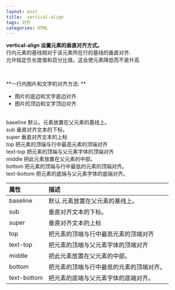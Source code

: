 ```yaml
---
layout: post
title:  vertical-align
tags: 对齐
categories: HTML
--- 
```


**vertical-align 设置元素的垂直对齐方式。**  
行内元素的基线相对于该元素所在行的基线的垂直对齐.  
允许指定负长度值和百分比值。这会使元素降低而不是升高
  
&nbsp;


**一行内图片和文字的对齐方法: **  
- 图片的底边和文字底边对齐. 
- 图片的顶边和文字顶边对齐.

&nbsp;  
baseline 默认。元素放置在父元素的基线上。  
sub      垂直对齐文本的下标。  
super    垂直对齐文本的上标  
top      把元素的顶端与行中最高元素的顶端对齐  
text-top 把元素的顶端与父元素字体的顶端对齐  
middle   把此元素放置在父元素的中部。  
bottom   把元素的顶端与行中最低的元素的顶端对齐。  
text-bottom  把元素的底端与父元素字体的底端对齐。  



|属性|描述|
|:---|:---|
|baseline |默认.元素放置在父元素的基线上。  
|sub      |垂直对齐文本的下标。  
|super    |垂直对齐文本的上标  
|top      |把元素的顶端与行中最高元素的顶端对齐  
|text-top |把元素的顶端与父元素字体的顶端对齐  
|middle   |把此元素放置在父元素的中部。  
|bottom   |把元素的顶端与行中最低的元素的顶端对齐。  
|text-bottom | 把元素的底端与父元素字体的底端对齐。













































